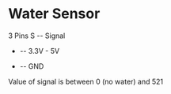 # Water Sensor
3 Pins
 S -- Signal
 + -- 3.3V - 5V
 - -- GND

Value of signal is between 0 (no water) and 521

